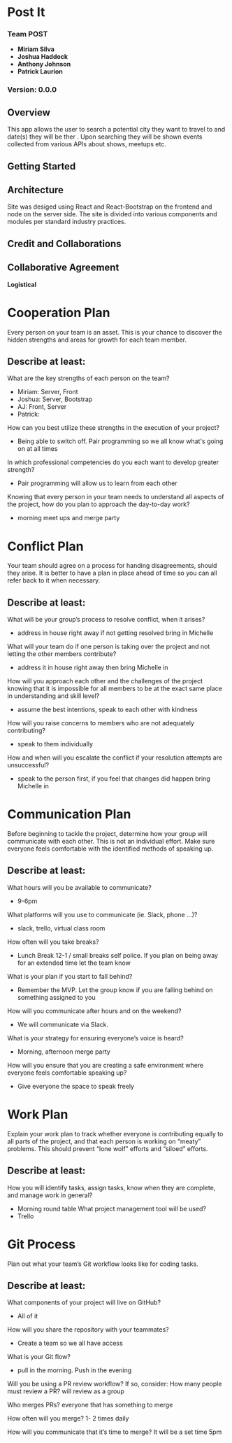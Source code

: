 # Post It

### Team POST
- **Miriam Silva**
- **Joshua Haddock**
- **Anthony Johnson**
- **Patrick Laurion**

### Version: 0.0.0

## Overview

This app allows the user to search a potential city they want to travel to and date(s) they will be ther . Upon searching they will be shown events collected from various APIs about shows, meetups etc.

## Getting Started

## Architecture
Site was desiged using React and React-Bootstrap on the frontend and node on the server side. The site is divided into various components and modules per standard industry practices.

## Credit and Collaborations

## Collaborative Agreement

**Logistical**

# Cooperation Plan

Every person on your team is an asset. This is your chance to discover the hidden strengths and areas for growth for each team member.

## Describe at least:

What are the key strengths of each person on the team?
- Miriam: Server, Front
- Joshua: Server, Bootstrap
- AJ: Front, Server
- Patrick:

How can you best utilize these strengths in the execution of your project?
- Being able to switch off. Pair programming so we all know what's going on at all times

In which professional competencies do you each want to develop greater strength?
- Pair programming will allow us to learn from each other

Knowing that every person in your team needs to understand all aspects of the project, how do you plan to approach the day-to-day work?
- morning meet ups and merge party

# Conflict Plan

Your team should agree on a process for handing disagreements, should they arise. It is better to have a plan in place ahead of time so you can all refer back to it when necessary.

## Describe at least:

What will be your group’s process to resolve conflict, when it arises?
- address in house right away if not getting resolved bring in Michelle

What will your team do if one person is taking over the project and not letting the other members contribute?
- address it in house right away then bring Michelle in 

How will you approach each other and the challenges of the project knowing that it is impossible for all members to be at the exact same place in understanding and skill level?
- assume the best intentions, speak to each other with kindness

How will you raise concerns to members who are not adequately contributing?
- speak to them individually

How and when will you escalate the conflict if your resolution attempts are unsuccessful?
- speak to the person first, if you feel that changes did happen bring Michelle in

# Communication Plan

Before beginning to tackle the project, determine how your group will communicate with each other. This is not an individual effort. Make sure everyone feels comfortable with the identified methods of speaking up.

## Describe at least:

What hours will you be available to communicate?
- 9-6pm

What platforms will you use to communicate (ie. Slack, phone …)?
- slack, trello, virtual class room

How often will you take breaks?
- Lunch Break 12-1 / small breaks self police. If you plan on being away for an extended time let the team know

What is your plan if you start to fall behind?
- Remember the MVP. Let the group know if you are falling behind on something assigned to you 

How will you communicate after hours and on the weekend?
- We will communicate via Slack. 

What is your strategy for ensuring everyone’s voice is heard?
- Morning, afternoon merge party

How will you ensure that you are creating a safe environment where everyone feels comfortable speaking up?
- Give everyone the space to speak freely

# Work Plan

Explain your work plan to track whether everyone is contributing equally to all parts of the project, and that each person is working on “meaty” problems. This should prevent “lone wolf” efforts and “siloed” efforts.

## Describe at least:

How you will identify tasks, assign tasks, know when they are complete, and manage work in general?
- Morning round table
What project management tool will be used?
- Trello

# Git Process

Plan out what your team’s Git workflow looks like for coding tasks.

## Describe at least:

What components of your project will live on GitHub?
- All of it

How will you share the repository with your teammates?
- Create a team so we all have access

What is your Git flow?
- pull in the morning. Push in the evening

Will you be using a PR review workflow? If so, consider:
How many people must review a PR? will review as a group

Who merges PRs? everyone that has something to merge

How often will you merge? 1- 2 times daily

How will you communicate that it’s time to merge? It will be a set time 5pm
